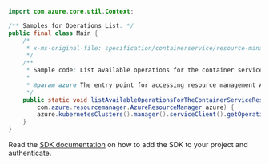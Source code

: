 ```java
import com.azure.core.util.Context;

/** Samples for Operations List. */
public final class Main {
    /*
     * x-ms-original-file: specification/containerservice/resource-manager/Microsoft.ContainerService/stable/2022-02-01/examples/Operation_List.json
     */
    /**
     * Sample code: List available operations for the container service resource provider.
     *
     * @param azure The entry point for accessing resource management APIs in Azure.
     */
    public static void listAvailableOperationsForTheContainerServiceResourceProvider(
        com.azure.resourcemanager.AzureResourceManager azure) {
        azure.kubernetesClusters().manager().serviceClient().getOperations().list(Context.NONE);
    }
}
```

Read the [SDK documentation](https://github.com/Azure/azure-sdk-for-java/blob/azure-resourcemanager_2.14.0/sdk/resourcemanager/azure-resourcemanager/README.md) on how to add the SDK to your project and authenticate.
